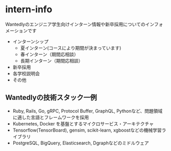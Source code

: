 # intern-info
Wantedlyのエンジニア学生向けインターン情報や新卒採用についてのインフォメーションです
- インターンシップ
  - 夏インターン(コースにより期間が決まっています)
  - 春インターン（期間応相談）
  - 長期インターン（期間応相談）
- 新卒採用
- 各学校説明会
- その他

## Wantedlyの技術スタック一例
- Ruby, Rails, Go, gRPC, Protocol Buffer, GraphQL, Pythonなど、問題領域に適した言語とフレームワークを採用
- Kubernetes, Docker を基盤とするマイクロサービス・アーキテクチャ
- Tensorflow(TensorBoard), gensim, scikit-learn, xgboostなどの機械学習ライブラリ
- PostgreSQL, BigQuery, Elasticsearch, Dgraphなどのミドルウェア

